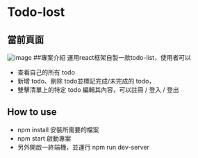 # Todo-lost
## 當前頁面

![image](https://user-images.githubusercontent.com/86821250/204779436-3b793738-59e5-4371-8c20-c0a979b0f8c0.png)
##專案介紹
運用react框架自製一款todo-list，使用者可以
* 查看自己的所有 todo
* 新增 todo、刪除 todo並標記完成/未完成的 todo，
* 雙擊清單上的特定 todo 編輯其內容，可以註冊 / 登入 / 登出

## How to use
* npm install 安裝所需要的檔案
* npm start 啟動專案
* 另外開啟一終端機，並運行 npm run dev-server
